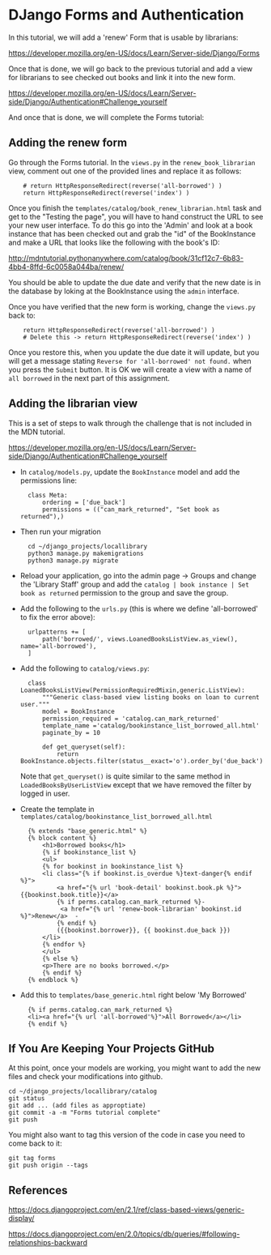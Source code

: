 DJango Forms and Authentication
===============================

In this tutorial, we will add a 'renew' Form that is usable by librarians:

https://developer.mozilla.org/en-US/docs/Learn/Server-side/Django/Forms

Once that is done, we will go back to the previous tutorial and add a view
for librarians to see checked out books and link it into the new form.

https://developer.mozilla.org/en-US/docs/Learn/Server-side/Django/Authentication#Challenge_yourself

And once that is done, we will complete the Forms tutorial:

Adding the renew form
---------------------

Go through the Forms tutorial.  In the `views.py` in the `renew_book_librarian` view,
comment out one of the provided lines and replace it as follows:

        # return HttpResponseRedirect(reverse('all-borrowed') )                                                             
        return HttpResponseRedirect(reverse('index') )                                                             

Once you finish the `templates/catalog/book_renew_librarian.html` task and get to
the "Testing the page", you will have to hand construct the URL to see your new
user interface.   To do this go into the 'Admin' and look at a book instance that has been checked out
and grab the "id" of the BookInstance and make a URL that looks like the following with the book's ID:

http://mdntutorial.pythonanywhere.com/catalog/book/31cf12c7-6b83-4bb4-8ffd-6c0058a044ba/renew/

You should be able to update the due date and verify that the new date is in the database
by loking at the BookInstance using the `admin` interface.

Once you have verified that the new form is working, change the `views.py` back to:

        return HttpResponseRedirect(reverse('all-borrowed') )                                                             
        # Delete this -> return HttpResponseRedirect(reverse('index') )                                                             
Once you restore this, when you update the due date it will update, but you will get a message
stating `Reverse for 'all-borrowed' not found.` when you press the `Submit` button.  It is OK
we will create a view with a name of `all borrowed` in the next part of this assignment.

Adding the librarian view
-------------------------

This is a set of steps to walk through the challenge that is not included in the MDN tutorial.

https://developer.mozilla.org/en-US/docs/Learn/Server-side/Django/Authentication#Challenge_yourself

* In `catalog/models.py`, update the `BookInstance` model and add the permissions line:

        class Meta:
            ordering = ['due_back']
            permissions = (("can_mark_returned", "Set book as returned"),)

* Then run your migration

        cd ~/django_projects/locallibrary
        python3 manage.py makemigrations
        python3 manage.py migrate

* Reload your application, go into the admin page -> Groups and change the 'Library Staff' group
and add the `catalog | book instance | Set book as returned` permission to the group and save the group.

* Add the following to the `urls.py` (this is where we define 'all-borrowed' to fix the error above):

        urlpatterns += [
            path('borrowed/', views.LoanedBooksListView.as_view(), name='all-borrowed'),
        ]

* Add the following to `catalog/views.py`:

        class LoanedBooksListView(PermissionRequiredMixin,generic.ListView):
            """Generic class-based view listing books on loan to current user."""
            model = BookInstance
            permission_required = 'catalog.can_mark_returned'
            template_name ='catalog/bookinstance_list_borrowed_all.html'
            paginate_by = 10

            def get_queryset(self):
                return BookInstance.objects.filter(status__exact='o').order_by('due_back')

    Note that `get_queryset()` is quite similar to the same method in `LoadedBooksByUserListView`
    except that we have removed the filter by logged in user.

* Create the template in `templates/catalog/bookinstance_list_borrowed_all.html`

        {% extends "base_generic.html" %}
        {% block content %}
            <h1>Borrowed books</h1>
            {% if bookinstance_list %}
            <ul>
            {% for bookinst in bookinstance_list %}
            <li class="{% if bookinst.is_overdue %}text-danger{% endif %}">
                <a href="{% url 'book-detail' bookinst.book.pk %}">{{bookinst.book.title}}</a>
                {% if perms.catalog.can_mark_returned %}-
                 <a href="{% url 'renew-book-librarian' bookinst.id %}">Renew</a>  - 
                {% endif %}
                ({{bookinst.borrower}}, {{ bookinst.due_back }})
            </li>
            {% endfor %}
            </ul>
            {% else %}
            <p>There are no books borrowed.</p>
            {% endif %}
        {% endblock %}

* Add this to `templates/base_generic.html` right below 'My Borrowed'

        {% if perms.catalog.can_mark_returned %}
        <li><a href="{% url 'all-borrowed'%}">All Borrowed</a></li>   
        {% endif %}

If You Are Keeping Your Projects GitHub
---------------------------------------

At this point, once your models are working, you might want to add the new files
and check your modifications into github.

    cd ~/django_projects/locallibrary/catalog
    git status
    git add ... (add files as approptiate)
    git commit -a -m "Forms tutorial complete"
    git push

You might also want to tag this version of the code in case you need to come back to it:

    git tag forms
    git push origin --tags


References
----------

https://docs.djangoproject.com/en/2.1/ref/class-based-views/generic-display/

https://docs.djangoproject.com/en/2.0/topics/db/queries/#following-relationships-backward

